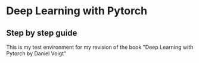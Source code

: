 # Deep Learning with Pytorch
## Step by step guide

This is my test environment for my revision of the book "Deep Learning with Pytorch by Daniel Voigt"

